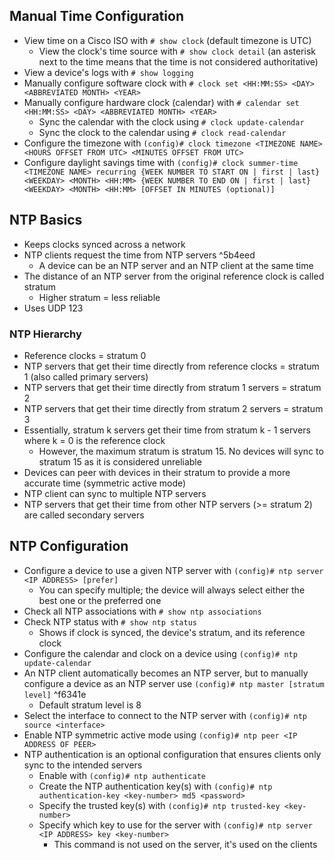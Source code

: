 ## Manual Time Configuration
- View time on a Cisco ISO with `# show clock` (default timezone is UTC)
	- View the clock's time source with `# show clock detail` (an asterisk next to the time means that the time is not considered authoritative)
- View a device's logs with `# show logging`
- Manually configure software clock with `# clock set <HH:MM:SS> <DAY> <ABBREVIATED MONTH> <YEAR>`
- Manually configure hardware clock (calendar) with `# calendar set <HH:MM:SS> <DAY> <ABBREVIATED MONTH> <YEAR>`
	- Sync the calendar with the clock using `# clock update-calendar`
	- Sync the clock to the calendar using `# clock read-calendar`
- Configure the timezone with `(config)# clock timezone <TIMEZONE NAME> <HOURS OFFSET FROM UTC> <MINUTES OFFSET FROM UTC>`
- Configure daylight savings time with `(config)# clock summer-time <TIMEZONE NAME> recurring {WEEK NUMBER TO START ON | first | last} <WEEKDAY> <MONTH> <HH:MM> {WEEK NUMBER TO END ON | first | last} <WEEKDAY> <MONTH> <HH:MM> [OFFSET IN MINUTES (optional)]`
## NTP Basics
- Keeps clocks synced across a network
- NTP clients request the time from NTP servers ^5b4eed
	- A device can be an NTP server and an NTP client at the same time
- The distance of an NTP server from the original reference clock is called stratum
	- Higher stratum = less reliable
- Uses UDP 123
### NTP Hierarchy
- Reference clocks = stratum 0
- NTP servers that get their time directly from reference clocks = stratum 1 (also called primary servers)
- NTP servers that get their time directly from stratum 1 servers = stratum 2
- NTP servers that get their time directly from stratum 2 servers = stratum 3
- Essentially, stratum k servers get their time from stratum k - 1 servers where k = 0 is the reference clock
	- However, the maximum stratum is stratum 15. No devices will sync to stratum 15 as it is considered unreliable
- Devices can peer with devices in their stratum to provide a more accurate time (symmetric active mode)
- NTP client can sync to multiple NTP servers
- NTP servers that get their time from other NTP servers (>= stratum 2) are called secondary servers
## NTP Configuration
- Configure a device to use a given NTP server with `(config)# ntp server <IP ADDRESS> [prefer]`
	- You can specify multiple; the device will always select either the best one or the preferred one
- Check all NTP associations with `# show ntp associations`
- Check NTP status with `# show ntp status`
	- Shows if clock is synced, the device's stratum, and its reference clock
- Configure the calendar and clock on a device using `(config)# ntp update-calendar`
- An NTP client automatically becomes an NTP server, but to manually configure a device as an NTP server use `(config)# ntp master [stratum level]` ^f6341e
	- Default stratum level is 8
- Select the interface to connect to the NTP server with `(config)# ntp source <interface>`
- Enable NTP symmetric active mode using `(config)# ntp peer <IP ADDRESS OF PEER>`
- NTP authentication is an optional configuration that ensures clients only sync to the intended servers
	- Enable with `(config)# ntp authenticate`
	- Create the NTP authentication key(s) with `(config)# ntp authentication-key <key-number> md5 <password>`
	- Specify the trusted key(s) with `(config)# ntp trusted-key <key-number>`
	- Specify which key to use for the server with `(config)# ntp server <IP ADDRESS> key <key-number>`
		- This command is not used on the server, it's used on the clients
